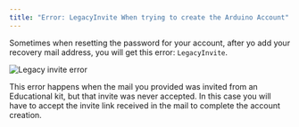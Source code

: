```yaml
---
title: "Error: LegacyInvite When trying to create the Arduino Account"
---
```


Sometimes when resetting the password for your account, after yo add your recovery mail address, you will get this error: `LegacyInvite`.

![Legacy invite error](img/legacyinvite.jpg)

This error happens when the mail you provided was invited from an Educational kit, but that invite was never accepted. In this case you will have to accept the invite link received in the mail to complete the account creation.
